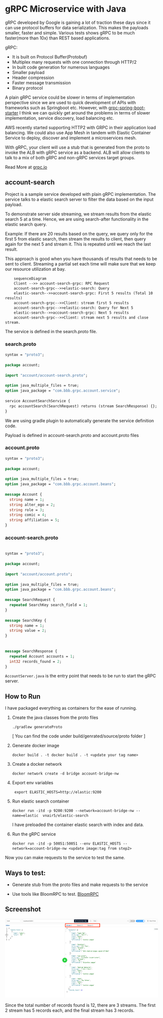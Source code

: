 # gRPC Microservice with Java

gRPC developed by Google is gaining a lot of traction these days since it can use protocol buffers for data serialization. This makes the 
payloads smaller, faster and simple. Various tests shows gRPC to be much faster(more than 10x) than REST based applications.

gRPC: 

- It is built on Protocol Buffer(Protobuf)
- Multiplex many requests with one connection through HTTP/2
- In built code generation for numerous languages
- Smaller payload
- Header compression
- Faster message transmission
- Binary protocol

A plain gRPC service could be slower in terms of implementation perspective since we are used to quick development of 
APIs with frameworks such as Springboot etc. However, with [grpc-spring-boot-starter](https://github.com/LogNet/grpc-spring-boot-starter)
I think we can quickly get around the problems in terms of slower implementation, service discovery, load balancing etc.

AWS recently started supporting HTTP2 with GRPC in their application load balancing. We could also use App Mesh in tandem with
Elastic Container Service to deploy, discover and implement a microservices mesh.

With gRPC, your client will use a stub that is generated from the proto to invoke the ALB with gRPC service as a backend. 
ALB will allow clients to talk to a mix of both gRPC and non-gRPC services target groups.

Read More at [grpc.io](https://grpc.io/)

## account-search

Project is a sample service developed with plain gRPC implementation. The service talks to a elastic search server to 
filter the data based on the input payload.

To demonstrate server side streaming, we stream results from the elastic search 5 at a time. Hence, we are using search-after
functionality in the elastic search query.

Example: If there are 20 results based on the query, we query only for the first 5 from elastic search, then stream the 
results to client, then query again for the next 5 and stream it. This is repeated until we reach the last result.

This approach is good when you have thousands of results that needs to be sent to client. Streaming a partial set each 
time will make sure that we keep our resource utilization at bay.

```mermaid
    sequenceDiagram
    Client -->> account-search-grpc: RPC Request
    account-search-grpc-->>elastic-search: Query
    elastic-search-->>account-search-grpc: First 5 results (Total 10 results)
    account-search-grpc-->>Client: stream first 5 results
    account-search-grpc-->>elastic-search: Query for Next 5
    elastic-search-->>account-search-grpc: Next 5 results
    account-search-grpc-->>Client: stream next 5 results and close stream.
```

The service is defined in the search.proto file.

### search.proto

```protobuf
syntax = "proto3";

package account;

import "account/account-search.proto";

option java_multiple_files = true;
option java_package = "com.bbb.grpc.account.service";

service AccountSearchService {
  rpc accountSearch(SearchRequest) returns (stream SearchResponse) {};
}


```

We are using gradle plugin to automatically generate the service definition code. 

Payload is defined in account-search.proto and account.proto files

### account.proto
```protobuf
syntax = "proto3";

package account;

option java_multiple_files = true;
option java_package = "com.bbb.grpc.account.beans";

message Account {
  string name = 1;
  string alter_ego = 2;
  string role = 3;
  string comic = 4;
  string affiliation = 5;
}
```

### account-search.proto

```protobuf

syntax = "proto3";

package account;

import "account/account.proto";

option java_multiple_files = true;
option java_package = "com.bbb.grpc.account.beans";

message SearchRequest {
  repeated SearchKey search_field = 1;
}

message SearchKey {
  string name = 1;
  string value = 2;
}


message SearchResponse {
  repeated Account accounts = 1;
  int32 records_found = 2;
}
```
``AccountServer.java`` is the entry point that needs to be run to start the gRPC server.

## How to Run


I have packaged everything as containers for the ease of running.

1) Create the java classes from the proto files
   
   ```
   ./gradlew generateProto 
   
   ```
   
   [ You can find the code under build/genrated/source/proto folder ]


2) Generate docker image

   ```shell
   docker build . -t docker build . -t <update your tag name> 
   ```

3) Create a docker network

   ```shell
   docker network create -d bridge account-bridge-nw
   ```

4) Export env variables

   ```shell
    export ELASTIC_HOSTS=http://elastic:9200
   ```
5) Run elastic search container

   ```
   docker run -itd -p 9200:9200 --network=account-bridge-nw --name=elastic  vnair5/elastic-search
   ```
    I have preloaded the container elastic search with index and data.
    
6) Run the gRPC service
    ```
    docker run -itd -p 50051:50051 --env ELASTIC_HOSTS --network=account-bridge-nw <update image:tag from step2> 
    ```

Now you can make requests to the service to test the same. 

## Ways to test:

- Generate stub from the proto files and make requests to the service

- Use tools like BloomRPC to test. [BloomRPC](https://github.com/uw-labs/bloomrpc)


## Screenshot

![ticket](images/results.png)

Since the total number of records found is 12, there are 3 streams. 
The first 2 stream has 5 records each, and the final stream has 3 records.
